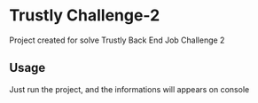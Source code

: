 # Trustly Challenge-2
Project created for solve Trustly Back End Job Challenge 2

## Usage
Just run the project, and the informations will appears on console
